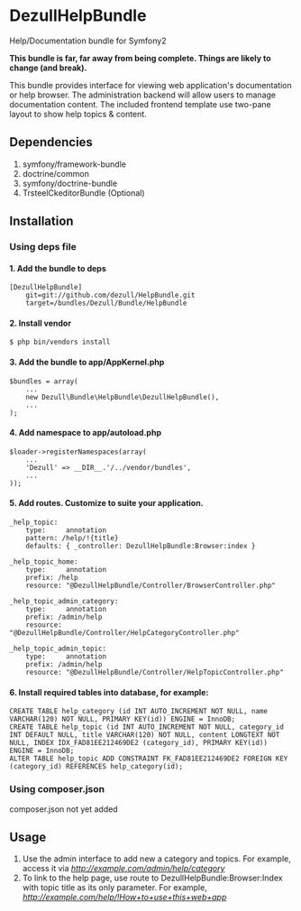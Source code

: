 # DezullHelpBundle

Help/Documentation bundle for Symfony2

**This bundle is far, far away from being complete. Things are likely to change (and break).**

This bundle provides interface for viewing web application's documentation or help browser. The administration backend will allow users to manage documentation content. The included frontend template use two-pane layout to show help topics & content.

## Dependencies

1. symfony/framework-bundle
2. doctrine/common
3. symfony/doctrine-bundle
4. TrsteelCkeditorBundle (Optional)


## Installation

### Using deps file

#### 1. Add the bundle to deps

    [DezullHelpBundle]
        git=git://github.com/dezull/HelpBundle.git
        target=/bundles/Dezull/Bundle/HelpBundle

#### 2. Install vendor

    $ php bin/vendors install

#### 3. Add the bundle to app/AppKernel.php

    $bundles = array(
        ...
        new Dezull\Bundle\HelpBundle\DezullHelpBundle(),
        ...
    );
    
#### 4. Add namespace to app/autoload.php

    $loader->registerNamespaces(array(
        ...
        'Dezull' => __DIR__.'/../vendor/bundles',
        ...
    ));

#### 5. Add routes. Customize to suite your application.

    _help_topic:
        type:     annotation
        pattern: /help/!{title}
        defaults: { _controller: DezullHelpBundle:Browser:index }

    _help_topic_home:
        type:     annotation
        prefix: /help
        resource: "@DezullHelpBundle/Controller/BrowserController.php"

    _help_topic_admin_category:
        type:     annotation
        prefix: /admin/help
        resource: "@DezullHelpBundle/Controller/HelpCategoryController.php"

    _help_topic_admin_topic:
        type:     annotation
        prefix: /admin/help
        resource: "@DezullHelpBundle/Controller/HelpTopicController.php"

#### 6. Install required tables into database, for example:

    CREATE TABLE help_category (id INT AUTO_INCREMENT NOT NULL, name VARCHAR(120) NOT NULL, PRIMARY KEY(id)) ENGINE = InnoDB;
    CREATE TABLE help_topic (id INT AUTO_INCREMENT NOT NULL, category_id INT DEFAULT NULL, title VARCHAR(120) NOT NULL, content LONGTEXT NOT NULL, INDEX IDX_FAD81EE212469DE2 (category_id), PRIMARY KEY(id)) ENGINE = InnoDB;
    ALTER TABLE help_topic ADD CONSTRAINT FK_FAD81EE212469DE2 FOREIGN KEY (category_id) REFERENCES help_category(id);

### Using composer.json

composer.json not yet added


## Usage

1. Use the admin interface to add new a category and topics. For example, access it via *http://example.com/admin/help/category*
2. To link to the help page, use route to DezullHelpBundle:Browser:Index with topic title as its only parameter. For example, *http://example.com/help/!How+to+use+this+web+app*
